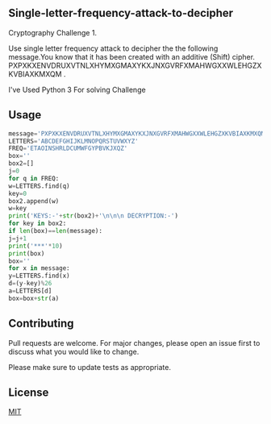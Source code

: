 ## Single-letter-frequency-attack-to-decipher


Cryptography Challenge 1.

Use single letter frequency attack to decipher the the following message.You know that it has been created with an additive (Shift) cipher. PXPXKXENVDRUXVTNLXHYMXGMAXYKXJNXGVRFXMAHWGXXWLEHGZXKVBIAXKMXQM . 

I've Used Python 3 For solving Challenge


## Usage

```python
message='PXPXKXENVDRUXVTNLXHYMXGMAXYKXJNXGVRFXMAHWGXXWLEHGZXKVBIAXKMXQM'
LETTERS='ABCDEFGHIJKLMNOPQRSTUVWXYZ'
FREQ='ETAOINSHRLDCUMWFGYPBVKJXQZ'
box=''
box2=[]
j=0
for q in FREQ:
w=LETTERS.find(q)
key=0
box2.append(w)
w=key
print('KEYS:-'+str(box2)+'\n\n\n DECRYPTION:-')
for key in box2:
if len(box)==len(message):
j=j+1
print('***'*10)
print(box)
box=''
for x in message:
y=LETTERS.find(x)
d=(y-key)%26
a=LETTERS[d]
box=box+str(a)

```

## Contributing

Pull requests are welcome. For major changes, please open an issue first to discuss what you would like to change.

Please make sure to update tests as appropriate.

## License
[MIT](https://choosealicense.com/licenses/mit/)
